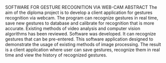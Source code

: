 SOFTWARE FOR GESTURE RECOGNITION VIA WEB-CAM ABSTRACT
The aim of the diploma project is to develop a client application for gestures recognition via webcam.
The program can recognize gestures in real time, save new gestures to database and calibrate for recognition that is more accurate.
Existing methods of video analysis and computer vision algorithms has been reviewed.
Software was developed. It can recognize gestures that can be pre-entered. This software application designed to demonstrate the usage of existing methods of image processing.
The result is a client application where user can save gestures, recognize them in real time and view the history of recognized gestures.
